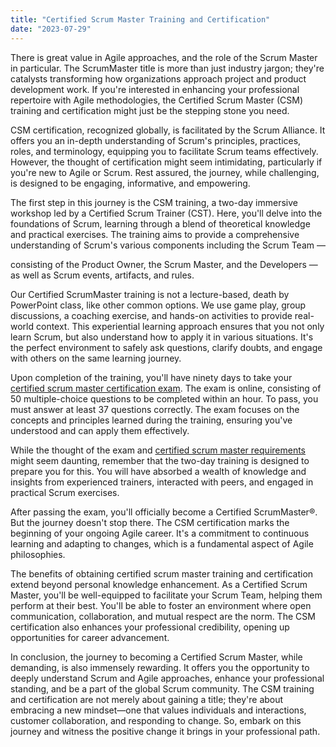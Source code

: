 ```yaml
---
title: "Certified Scrum Master Training and Certification"
date: "2023-07-29"
---
```


There is great value in Agile approaches, and the role of the Scrum Master in particular. The ScrumMaster title is more than just industry jargon; they're catalysts transforming how organizations approach project and product development work. If you're interested in enhancing your professional repertoire with Agile methodologies, the Certified Scrum Master (CSM) training and certification might just be the stepping stone you need.

CSM certification, recognized globally, is facilitated by the Scrum Alliance. It offers you an in-depth understanding of Scrum's principles, practices, roles, and terminology, equipping you to facilitate Scrum teams effectively. However, the thought of certification might seem intimidating, particularly if you're new to Agile or Scrum. Rest assured, the journey, while challenging, is designed to be engaging, informative, and empowering.

The first step in this journey is the CSM training, a two-day immersive workshop led by a Certified Scrum Trainer (CST). Here, you'll delve into the foundations of Scrum, learning through a blend of theoretical knowledge and practical exercises. The training aims to provide a comprehensive understanding of Scrum's various components including the Scrum Team —

consisting of the Product Owner, the Scrum Master, and the Developers —as well as Scrum events, artifacts, and rules.

Our Certified ScrumMaster training is not a lecture-based, death by PowerPoint class, like other common options. We use game play, group discussions, a coaching exercise, and hands-on activities to provide real-world context. This experiential learning approach ensures that you not only learn Scrum, but also understand how to apply it in various situations. It's the perfect environment to safely ask questions, clarify doubts, and engage with others on the same learning journey.

Upon completion of the training, you'll have ninety days to take your [certified scrum master certification exam](/certified-scrum-master-certification-exam). The exam is online, consisting of 50 multiple-choice questions to be completed within an hour. To pass, you must answer at least 37 questions correctly. The exam focuses on the concepts and principles learned during the training, ensuring you've understood and can apply them effectively.

While the thought of the exam and [certified scrum master requirements](/certified-scrum-master-requirements) might seem daunting, remember that the two-day training is designed to prepare you for this. You will have absorbed a wealth of knowledge and insights from experienced trainers, interacted with peers, and engaged in practical Scrum exercises.

After passing the exam, you'll officially become a Certified ScrumMaster®. But the journey doesn't stop there. The CSM certification marks the beginning of your ongoing Agile career. It's a commitment to continuous learning and adapting to changes, which is a fundamental aspect of Agile philosophies.

The benefits of obtaining certified scrum master training and certification extend beyond personal knowledge enhancement. As a Certified Scrum Master, you'll be well-equipped to facilitate your Scrum Team, helping them perform at their best. You'll be able to foster an environment where open communication, collaboration, and mutual respect are the norm. The CSM certification also enhances your professional credibility, opening up opportunities for career advancement.

In conclusion, the journey to becoming a Certified Scrum Master, while demanding, is also immensely rewarding. It offers you the opportunity to deeply understand Scrum and Agile approaches, enhance your professional standing, and be a part of the global Scrum community. The CSM training and certification are not merely about gaining a title; they're about embracing a new mindset—one that values individuals and interactions, customer collaboration, and responding to change. So, embark on this journey and witness the positive change it brings in your professional path.
